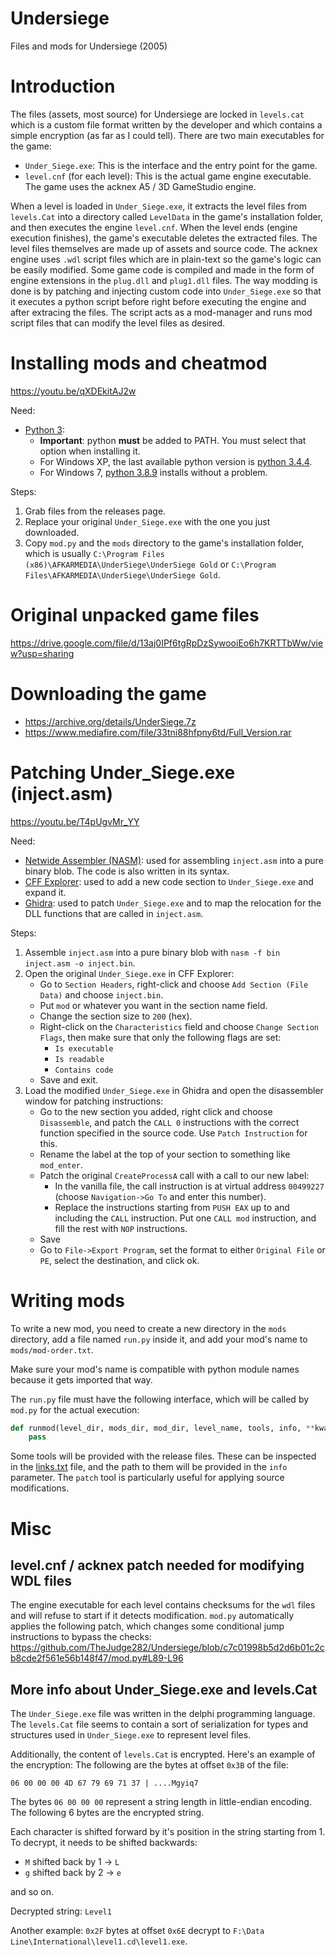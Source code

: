 # Undersiege
Files and mods for Undersiege (2005)

# Introduction
The files (assets, most source) for Undersiege are locked in `levels.cat` which is a custom file format written by the developer and which contains a simple encryption (as far as I could tell).
There are two main executables for the game:
- `Under_Siege.exe`: This is the interface and the entry point for the game.
- `level.cnf` (for each level): This is the actual game engine executable. The game uses the acknex A5 / 3D GameStudio engine.

When a level is loaded in `Under_Siege.exe`, it extracts the level files from `levels.Cat` into a directory called `LevelData` in the game's installation folder, and then executes the engine `level.cnf`. When the level ends (engine execution finishes), the game's executable deletes the extracted files.
The level files themselves are made up of assets and source code. The acknex engine uses `.wdl` script files which are in plain-text so the game's logic can be easily modified. Some game code is compiled and made in the form of engine extensions in the `plug.dll` and `plug1.dll` files.
The way modding is done is by patching and injecting custom code into `Under_Siege.exe` so that it executes a python script before right before executing the engine and after extracing the files. The script acts as a mod-manager and runs mod script files that can modify the level files as desired.

# Installing mods and cheatmod
https://youtu.be/qXDEkitAJ2w

Need:
- [Python 3](https://www.python.org/downloads/):
    - **Important**: python **must** be added to PATH. You must select that option when installing it.
    - For Windows XP, the last available python version is [python 3.4.4](https://www.python.org/downloads/release/python-344/).
    - For Windows 7, [python 3.8.9](https://www.python.org/downloads/release/python-389/) installs without a problem.

Steps:
1. Grab files from the releases page.
2. Replace your original `Under_Siege.exe` with the one you just downloaded.
3. Copy `mod.py` and the `mods` directory to the game's installation folder, which is usually `C:\Program Files (x86)\AFKARMEDIA\UnderSiege\UnderSiege Gold` or `C:\Program Files\AFKARMEDIA\UnderSiege\UnderSiege Gold`.

# Original unpacked game files
https://drive.google.com/file/d/13aj0IPf6tgRpDzSywooiEo6h7KRTTbWw/view?usp=sharing

# Downloading the game
- https://archive.org/details/UnderSiege.7z
- https://www.mediafire.com/file/33tni88hfpny6td/Full_Version.rar

# Patching Under\_Siege.exe (inject.asm)
https://youtu.be/T4pUgvMr_YY

Need:
- [Netwide Assembler (NASM)](https://www.nasm.us): used for assembling `inject.asm` into a pure binary blob. The code is also written in its syntax.
- [CFF Explorer](https://ntcore.com/?page_id=388): used to add a new code section to `Under_Siege.exe` and expand it.
- [Ghidra](https://ghidra-sre.org): used to patch `Under_Siege.exe` and to map the relocation for the DLL functions that are called in `inject.asm`.

Steps:
1. Assemble `inject.asm` into a pure binary blob with `nasm -f bin inject.asm -o inject.bin`.
2. Open the original `Under_Siege.exe` in CFF Explorer:
    - Go to `Section Headers`, right-click and choose `Add Section (File Data)` and choose `inject.bin`.
    - Put `mod` or whatever you want in the section name field.
    - Change the section size to `200` (hex).
    - Right-click on the `Characteristics` field and choose `Change Section Flags`, then make sure that only the following flags are set:
        - `Is executable`
        - `Is readable`
        - `Contains code`
    - Save and exit.
3. Load the modified `Under_Siege.exe` in Ghidra and open the disassembler window for patching instructions:
    - Go to the new section you added, right click and choose `Disassemble`, and patch the `CALL 0` instructions with the correct function specified in the source code. Use `Patch Instruction` for this.
    - Rename the label at the top of your section to something like `mod_enter`.
    - Patch the original `CreateProcessA` call with a call to our new label:
        - In the vanilla file, the call instruction is at virtual address `00499227` (choose `Navigation->Go To` and enter this number).
        - Replace the instructions starting from `PUSH EAX` up to and including the `CALL` instruction. Put one `CALL mod` instruction, and fill the rest with `NOP` instructions.
    - Save
    - Go to `File->Export Program`, set the format to either `Original File` or `PE`, select the destination, and click ok.

# Writing mods
To write a new mod, you need to create a new directory in the `mods` directory, add a file named `run.py` inside it, and add your mod's name to `mods/mod-order.txt`.

Make sure your mod's name is compatible with python module names because it gets imported that way.

The `run.py` file must have the following interface, which will be called by `mod.py` for the actual execution:
```python
def runmod(level_dir, mods_dir, mod_dir, level_name, tools, info, **kwargs):
    pass
```

Some tools will be provided with the release files. These can be inspected in the [links.txt](https://github.com/TheJudge282/Undersiege/blob/main/mods/tools/links.txt) file, and the path to them will be provided in the `info` parameter.
The `patch` tool is particularly useful for applying source modifications.

# Misc
## level.cnf / acknex patch needed for modifying WDL files
The engine executable for each level contains checksums for the `wdl` files and will refuse to start if it detects modification. `mod.py` automatically applies the following patch, which changes some conditional jump instructions to bypass the checks:
https://github.com/TheJudge282/Undersiege/blob/c7c01998b5d2d6b01c2cb8cde2f561e56b148f47/mod.py#L89-L96
## More info about Under_Siege.exe and levels.Cat
The `Under_Siege.exe` file was written in the delphi programming language.
The `levels.Cat` file seems to contain a sort of serialization for types and structures used in `Under_Siege.exe` to represent level files.

Additionally, the content of `levels.Cat` is encrypted. Here's an example of the encryption:
The following are the bytes at offset `0x3B` of the file:
```
06 00 00 00 4D 67 79 69 71 37 | ....Mgyiq7
```
The bytes `06 00 00 00` represent a string length in little-endian encoding. The following 6 bytes are the encrypted string.

Each character is shifted forward by it's position in the string starting from 1. To decrypt, it needs to be shifted backwards:
- `M` shifted back by 1 -> `L`
- `g` shifted back by 2 -> `e`

and so on.

Decrypted string: `Level1`

Another example: `0x2F` bytes at offset `0x6E` decrypt to `F:\Data Line\International\level1.cd\level1.exe`.

